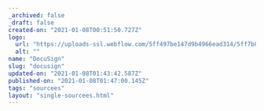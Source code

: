 ```yaml
---
_archived: false
_draft: false
created-on: "2021-01-08T00:51:50.727Z"
logo:
  url: "https://uploads-ssl.webflow.com/5ff497be147d9b4966ead314/5ff7b8cd92322a310f33f70c_endpoints_0166_DocuSign.jpg"
  alt: ""
name: "DocuSign"
slug: "docusign"
updated-on: "2021-01-08T01:43:42.587Z"
published-on: "2021-01-08T01:47:00.145Z"
tags: "sourcees"
layout: "single-sourcees.html"
---
```




